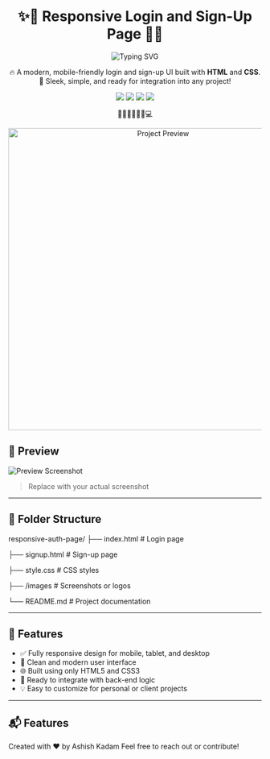 <h1 align="center">✨🔐 Responsive Login and Sign-Up Page 🔐✨</h1>

<p align="center">
  <img src="https://readme-typing-svg.demolab.com?font=Fira+Code&size=24&duration=3000&pause=500&color=36BCF7&center=true&vCenter=true&width=600&lines=Beautifully+Designed+Authentication+UI;Responsive+Login+%2B+Sign-Up+Form;HTML+%2B+CSS+Only;Ready+for+Your+Next+Web+Project!" alt="Typing SVG" />
</p>

<p align="center">
  🔥 A modern, mobile-friendly login and sign-up UI built with <strong>HTML</strong> and <strong>CSS</strong>.<br>
  🎯 Sleek, simple, and ready for integration into any project!
</p>

<p align="center">
  <img src="https://img.shields.io/badge/HTML5-E34F26?style=for-the-badge&logo=html5&logoColor=white"/>
  <img src="https://img.shields.io/badge/CSS3-1572B6?style=for-the-badge&logo=css3&logoColor=white"/>
  <img src="https://img.shields.io/badge/Responsive-Design-28a745?style=for-the-badge"/>
  <img src="https://img.shields.io/badge/Open%20Source-%F0%9F%92%9A-blue?style=for-the-badge"/>
</p>

<p align="center">
  🚀🌐✨🌟💡📱💻  
</p>

<p align="center">
  <img src="https://ashishkadam03.github.io/Login-Page-SignUp-Page" width="600" alt="Project Preview"/>
</p>


## 📸 Preview

![Preview Screenshot](images/preview.png)

> Replace with your actual screenshot

---

## 📁 Folder Structure

responsive-auth-page/
├── index.html # Login page

├── signup.html # Sign-up page

├── style.css # CSS styles

├── /images # Screenshots or logos

└── README.md # Project documentation


---

## 🚀 Features

- ✅ Fully responsive design for mobile, tablet, and desktop
- 🎨 Clean and modern user interface
- 🌐 Built using only HTML5 and CSS3
- 🧱 Ready to integrate with back-end logic
- 💡 Easy to customize for personal or client projects

---


## 📬 Features

Created with ❤️ by Ashish Kadam 
Feel free to reach out or contribute!

